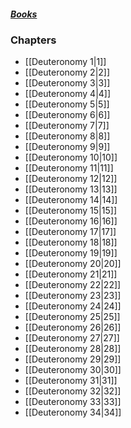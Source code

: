 ##### *[Books](--%20Bible%20--.md)*

### Chapters
- [[Deuteronomy 1|1]]
- [[Deuteronomy 2|2]]
- [[Deuteronomy 3|3]]
- [[Deuteronomy 4|4]]
- [[Deuteronomy 5|5]]
- [[Deuteronomy 6|6]]
- [[Deuteronomy 7|7]]
- [[Deuteronomy 8|8]]
- [[Deuteronomy 9|9]]
- [[Deuteronomy 10|10]]
- [[Deuteronomy 11|11]]
- [[Deuteronomy 12|12]]
- [[Deuteronomy 13|13]]
- [[Deuteronomy 14|14]]
- [[Deuteronomy 15|15]]
- [[Deuteronomy 16|16]]
- [[Deuteronomy 17|17]]
- [[Deuteronomy 18|18]]
- [[Deuteronomy 19|19]]
- [[Deuteronomy 20|20]]
- [[Deuteronomy 21|21]]
- [[Deuteronomy 22|22]]
- [[Deuteronomy 23|23]]
- [[Deuteronomy 24|24]]
- [[Deuteronomy 25|25]]
- [[Deuteronomy 26|26]]
- [[Deuteronomy 27|27]]
- [[Deuteronomy 28|28]]
- [[Deuteronomy 29|29]]
- [[Deuteronomy 30|30]]
- [[Deuteronomy 31|31]]
- [[Deuteronomy 32|32]]
- [[Deuteronomy 33|33]]
- [[Deuteronomy 34|34]]
